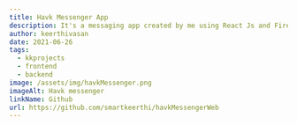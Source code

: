 ```yaml
---
title: Havk Messenger App
description: It's a messaging app created by me using React Js and Firebase
author: keerthivasan
date: 2021-06-26
tags:
  - kkprojects
  - frontend
  - backend
image: /assets/img/havkMessenger.png
imageAlt: Havk messenger
linkName: Github
url: https://github.com/smartkeerthi/havkMessengerWeb
---
```

